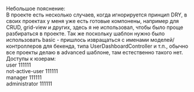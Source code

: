 Небольшое пояснение: <br />
В проекте есть несколько случаев, когда игнорируется принцип DRY, в своих проектах у меня уже есть готовые компонены, 
например для CRUD, grid-view и других, здесь я не использовал, чтобы было проще разбираться в проекте. 
Так же поскольку шаблон нужно было использовать basic - пришлось извращаться с именами моделей/контроллеров для бекенда,
 типа UserDashboardController и т.п.,
обычно все проекты делаю в advanced шаблоне, там естественно такого нет. <br />
Доступы к юзерам: <br />
user 111111<br />
not-active-user 111111<br />
manager 111111<br />
administrator 111111<br />